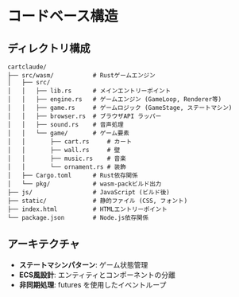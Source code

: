 # コードベース構造

## ディレクトリ構成
```
cartclaude/
├── src/wasm/           # Rustゲームエンジン
│   ├── src/
│   │   ├── lib.rs      # メインエントリーポイント
│   │   ├── engine.rs   # ゲームエンジン (GameLoop, Renderer等)
│   │   ├── game.rs     # ゲームロジック (GameStage, ステートマシン)
│   │   ├── browser.rs  # ブラウザAPI ラッパー
│   │   ├── sound.rs    # 音声処理
│   │   └── game/       # ゲーム要素
│   │       ├── cart.rs     # カート
│   │       ├── wall.rs     # 壁
│   │       ├── music.rs    # 音楽
│   │       └── ornament.rs # 装飾
│   ├── Cargo.toml      # Rust依存関係
│   └── pkg/            # wasm-packビルド出力
├── js/                 # JavaScript (ビルド後)
├── static/             # 静的ファイル (CSS, フォント)
├── index.html          # HTMLエントリーポイント
└── package.json        # Node.js依存関係
```

## アーキテクチャ
- **ステートマシンパターン**: ゲーム状態管理
- **ECS風設計**: エンティティとコンポーネントの分離
- **非同期処理**: futures を使用したイベントループ
